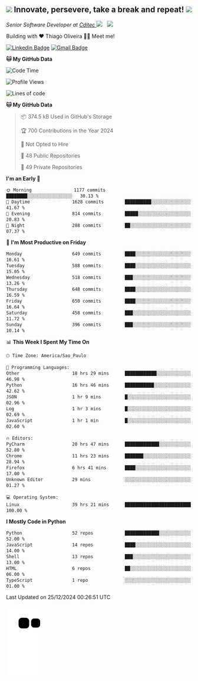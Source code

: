 <h2><img src="https://emojis.slackmojis.com/emojis/images/1531849430/4246/blob-sunglasses.gif?1531849430" width="30"/> Innovate, persevere, take a break and repeat! <img src="https://media.giphy.com/media/12oufCB0MyZ1Go/giphy.gif" width="50"></h2>
<img align='right' src="https://media.giphy.com/media/M9gbBd9nbDrOTu1Mqx/giphy.gif" width="230">
<p><em>Senior Software Developer at <a href="https://www.cditec.com.br/">Cditec
</a><img src="https://media.giphy.com/media/WUlplcMpOCEmTGBtBW/giphy.gif" width="30"> 
</em></p>



Building with ❤️ Thiago Oliveira 👋🏽 Meet me!

[![Linkedin Badge](https://img.shields.io/badge/-Thiago-blue?style=flat-square&logo=Linkedin&logoColor=white&link=https://www.linkedin.com/in/tgmarinho/)](https://www.linkedin.com/in/thiagoceconelo/) 
[![Gmail Badge](https://img.shields.io/badge/-thiceconelo@gmail.com-c14438?style=flat-square&logo=Gmail&logoColor=white&link=mailto:thiceconelo@gmail.com)](mailto:thiceconelo@gmail.com)

</em></p>

<!-- <span style="height ">
![Anurag's GitHub stats](https://github-readme-stats.vercel.app/api?username=arthurspk&show_icons=true&theme=tokyonight)
</span> -->

**🐱 My GitHub Data** 
<!--START_SECTION:waka-->
![Code Time](http://img.shields.io/badge/Code%20Time-2%2C330%20hrs%2014%20mins-blue)

![Profile Views](http://img.shields.io/badge/Profile%20Views-0-blue)

![Lines of code](https://img.shields.io/badge/From%20Hello%20World%20I%27ve%20Written-5.3%20million%20lines%20of%20code-blue)

**🐱 My GitHub Data** 

> 📦 374.5 kB Used in GitHub's Storage 
 > 
> 🏆 700 Contributions in the Year 2024
 > 
> 🚫 Not Opted to Hire
 > 
> 📜 48 Public Repositories 
 > 
> 🔑 49 Private Repositories 
 > 
**I'm an Early 🐤** 

```text
🌞 Morning                1177 commits        ████████░░░░░░░░░░░░░░░░░   30.13 % 
🌆 Daytime                1628 commits        ██████████░░░░░░░░░░░░░░░   41.67 % 
🌃 Evening                814 commits         █████░░░░░░░░░░░░░░░░░░░░   20.83 % 
🌙 Night                  288 commits         ██░░░░░░░░░░░░░░░░░░░░░░░   07.37 % 
```
📅 **I'm Most Productive on Friday** 

```text
Monday                   649 commits         ████░░░░░░░░░░░░░░░░░░░░░   16.61 % 
Tuesday                  588 commits         ████░░░░░░░░░░░░░░░░░░░░░   15.05 % 
Wednesday                518 commits         ███░░░░░░░░░░░░░░░░░░░░░░   13.26 % 
Thursday                 648 commits         ████░░░░░░░░░░░░░░░░░░░░░   16.59 % 
Friday                   650 commits         ████░░░░░░░░░░░░░░░░░░░░░   16.64 % 
Saturday                 458 commits         ███░░░░░░░░░░░░░░░░░░░░░░   11.72 % 
Sunday                   396 commits         ███░░░░░░░░░░░░░░░░░░░░░░   10.14 % 
```


📊 **This Week I Spent My Time On** 

```text
🕑︎ Time Zone: America/Sao_Paulo

💬 Programming Languages: 
Other                    18 hrs 29 mins      ████████████░░░░░░░░░░░░░   46.98 % 
Python                   16 hrs 46 mins      ███████████░░░░░░░░░░░░░░   42.62 % 
JSON                     1 hr 9 mins         █░░░░░░░░░░░░░░░░░░░░░░░░   02.96 % 
Log                      1 hr 3 mins         █░░░░░░░░░░░░░░░░░░░░░░░░   02.69 % 
JavaScript               1 hr 1 min          █░░░░░░░░░░░░░░░░░░░░░░░░   02.60 % 

🔥 Editors: 
PyCharm                  20 hrs 47 mins      █████████████░░░░░░░░░░░░   52.80 % 
Chrome                   11 hrs 23 mins      ███████░░░░░░░░░░░░░░░░░░   28.94 % 
Firefox                  6 hrs 41 mins       ████░░░░░░░░░░░░░░░░░░░░░   17.00 % 
Unknown Editor           29 mins             ░░░░░░░░░░░░░░░░░░░░░░░░░   01.27 % 

💻 Operating System: 
Linux                    39 hrs 21 mins      █████████████████████████   100.00 % 
```

**I Mostly Code in Python** 

```text
Python                   52 repos            █████████████░░░░░░░░░░░░   52.00 % 
JavaScript               14 repos            ████░░░░░░░░░░░░░░░░░░░░░   14.00 % 
Shell                    13 repos            ███░░░░░░░░░░░░░░░░░░░░░░   13.00 % 
HTML                     6 repos             ██░░░░░░░░░░░░░░░░░░░░░░░   06.00 % 
TypeScript               1 repo              ░░░░░░░░░░░░░░░░░░░░░░░░░   01.00 % 
```




 Last Updated on 25/12/2024 00:26:51 UTC
<!--END_SECTION:waka-->

![Snake animation](https://github.com/rafaballerini/rafaballerini/blob/output/github-contribution-grid-snake.svg)


<!---
ceconelo/ceconelo is a ✨ special ✨ repository because its `README.md` (this file) appears on your GitHub profile.
You can click the Preview link to take a look at your changes.
--->
